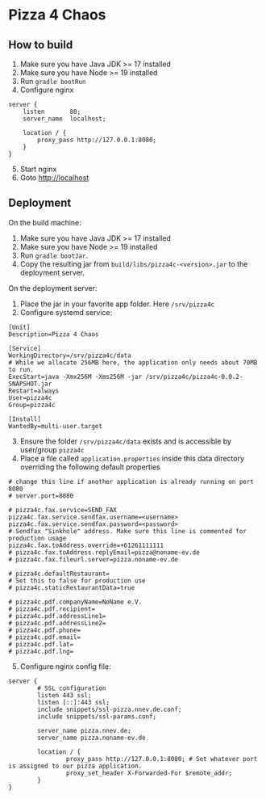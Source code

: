 # Pizza 4 Chaos

## How to build

1. Make sure you have Java JDK >= 17 installed
2. Make sure you have Node >= 19 installed
3. Run `gradle bootRun`
4. Configure nginx
```
server {
    listen       80;
    server_name  localhost;

    location / {
        proxy_pass http://127.0.0.1:8080;
    }
}
```
5. Start nginx
6. Goto [http://localhost](http://localhost)

## Deployment

On the build machine:
1. Make sure you have Java JDK >= 17 installed
2. Make sure you have Node >= 19 installed
3. Run `gradle bootJar`.
4. Copy the resulting jar from `build/libs/pizza4c-<version>.jar` to the deployment server.

On the deployment server:
1. Place the jar in your favorite app folder. Here `/srv/pizza4c`
2. Configure systemd service:
```systemd
[Unit]
Description=Pizza 4 Chaos

[Service]
WorkingDirectory=/srv/pizza4c/data
# While we allocate 256MB here, the application only needs about 70MB to run.
ExecStart=java -Xmx256M -Xms256M -jar /srv/pizza4c/pizza4c-0.0.2-SNAPSHOT.jar
Restart=always
User=pizza4c
Group=pizza4c

[Install]
WantedBy=multi-user.target
```
3. Ensure the folder `/srv/pizza4c/data` exists and is accessible by user/group `pizza4c`
4. Place a file called `application.properties` inside this data directory overriding the following default properties
```properties
# change this line if another application is already running on port 8080
# server.port=8080

# pizza4c.fax.service=SEND_FAX
pizza4c.fax.service.sendfax.username=<username>
pizza4c.fax.service.sendfax.password=<password>
# Sendfax "Sinkhole" address. Make sure this line is commented for production usage
pizza4c.fax.toAddress.override=+61261111111
# pizza4c.fax.toAddress.replyEmail=pizza@noname-ev.de
# pizza4c.fax.fileurl.server=pizza.noname-ev.de

# pizza4c.defaultRestaurant=
# Set this to false for production use
# pizza4c.staticRestaurantData=true

# pizza4c.pdf.companyName=NoName e.V.
# pizza4c.pdf.recipient=
# pizza4c.pdf.addressLine1=
# pizza4c.pdf.addressLine2=
# pizza4c.pdf.phone=
# pizza4c.pdf.email=
# pizza4c.pdf.lat=
# pizza4c.pdf.lng=
```
5. Configure nginx config file:
```nginx
server {
        # SSL configuration
        listen 443 ssl;
        listen [::]:443 ssl;
        include snippets/ssl-pizza.nnev.de.conf;
        include snippets/ssl-params.conf;

        server_name pizza.nnev.de;
        server_name pizza.noname-ev.de

        location / {
                proxy_pass http://127.0.0.1:8080; # Set whatever port is assigned to our pizza application.
                proxy_set_header X-Forwarded-For $remote_addr;
        }
}
```
